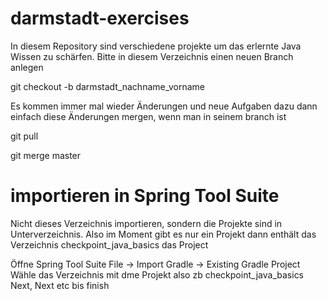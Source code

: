 # darmstadt-exercises

In diesem Repository sind verschiedene projekte um das erlernte Java Wissen zu schärfen.
Bitte in diesem Verzeichnis einen neuen Branch anlegen

git checkout -b darmstadt_nachname_vorname

Es kommen immer mal wieder Änderungen und neue Aufgaben dazu dann einfach diese Änderungen mergen, wenn man in seinem branch ist

git pull

git merge master

# importieren in Spring Tool Suite
Nicht dieses Verzeichnis importieren, sondern die Projekte sind in Unterverzeichnis.
Also im Moment gibt es nur ein Projekt dann enthält das Verzeichnis checkpoint_java_basics das Project

Öffne Spring Tool Suite
File -> Import
Gradle -> Existing Gradle Project
Wähle das Verzeichnis mit dme Projekt also zb checkpoint_java_basics
Next, Next etc bis finish

